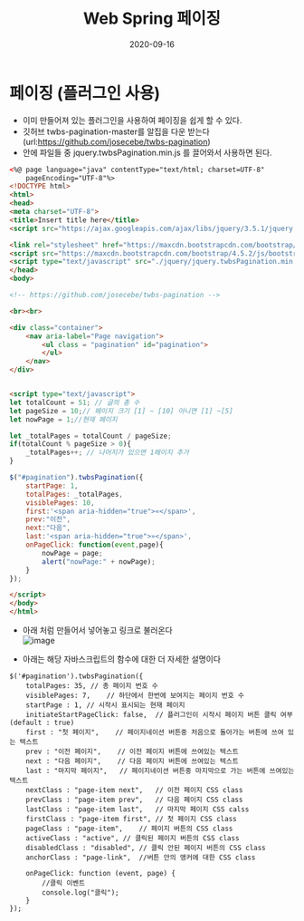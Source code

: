 ﻿---
layout: post
title:  "Web Spring 페이징"
date:   2020-09-16
categories: [web]
---

# 페이징 (플러그인 사용)
- 이미 만들어져 있는 플러그인을 사용하여 페이징을 쉽게 할 수 있다.
- 깃허브 twbs-pagination-master를 알집을 다운 받는다 (url:https://github.com/josecebe/twbs-pagination)
- 안에 파일들 중 jquery.twbsPagination.min.js 를 끌어와서 사용하면 된다.


```html
<%@ page language="java" contentType="text/html; charset=UTF-8"
    pageEncoding="UTF-8"%>
<!DOCTYPE html>
<html>
<head>
<meta charset="UTF-8">
<title>Insert title here</title>
<script src="https://ajax.googleapis.com/ajax/libs/jquery/3.5.1/jquery.min.js"></script>

<link rel="stylesheet" href="https://maxcdn.bootstrapcdn.com/bootstrap/4.5.2/css/bootstrap.min.css">	<!-- 부트스트랩 css -->
<script src="https://maxcdn.bootstrapcdn.com/bootstrap/4.5.2/js/bootstrap.min.js"></script>				<!-- 부트스트랩 js -->
<script type="text/javascript" src="./jquery/jquery.twbsPagination.min.js"></script>
</head>
<body>

<!-- https://github.com/josecebe/twbs-pagination -->

<br><br>

<div class="container">
	<nav aria-label="Page navigation">
		<ul class = "pagination" id="pagination">
		</ul>
	</nav>
</div>


<script type="text/javascript">
let totalCount = 51; // 글의 총 수
let pageSize = 10;// 페이지 크기 [1] ~ [10] 아니면 [1] ~[5]
let nowPage = 1;//현재 페이지

let _totalPages = totalCount / pageSize;
if(totalCount % pageSize > 0){
	_totalPages++; // 나머지가 있으면 1페이지 추가
}

$("#pagination").twbsPagination({
	startPage: 1,
	totalPages: _totalPages,
	visiblePages: 10,
	first:'<span aria-hidden="true">«</span>',
	prev:"이전",
	next:"다음",
	last:'<span aria-hidden="true">»</span>',
	onPageClick: function(event,page){
		nowPage = page;
		alert("nowPage:" + nowPage);
	}
});

</script>
</body>
</html>
```

- 아래 처럼 만들어서 넣어놓고 링크로 불러온다<br/>
![image](https://user-images.githubusercontent.com/65350890/92581448-ab54d300-f2ca-11ea-968f-907976ed1a94.png)

- 아래는 해당 자바스크립트의 함수에 대한 더 자세한 설명이다


```
$('#pagination').twbsPagination({
    totalPages: 35,	// 총 페이지 번호 수
    visiblePages: 7,	// 하단에서 한번에 보여지는 페이지 번호 수
    startPage : 1, // 시작시 표시되는 현재 페이지
    initiateStartPageClick: false,	// 플러그인이 시작시 페이지 버튼 클릭 여부 (default : true)
    first : "첫 페이지",	// 페이지네이션 버튼중 처음으로 돌아가는 버튼에 쓰여 있는 텍스트
    prev : "이전 페이지",	// 이전 페이지 버튼에 쓰여있는 텍스트
    next : "다음 페이지",	// 다음 페이지 버튼에 쓰여있는 텍스트
    last : "마지막 페이지",	// 페이지네이션 버튼중 마지막으로 가는 버튼에 쓰여있는 텍스트
    nextClass : "page-item next",	// 이전 페이지 CSS class
    prevClass : "page-item prev",	// 다음 페이지 CSS class
    lastClass : "page-item last",	// 마지막 페이지 CSS calss
    firstClass : "page-item first",	// 첫 페이지 CSS class
    pageClass : "page-item",	// 페이지 버튼의 CSS class
    activeClass : "active",	// 클릭된 페이지 버튼의 CSS class
    disabledClass : "disabled",	// 클릭 안된 페이지 버튼의 CSS class
    anchorClass : "page-link",	//버튼 안의 앵커에 대한 CSS class
    
    onPageClick: function (event, page) {
    	//클릭 이벤트
		console.log("클릭");
    }
});
```
